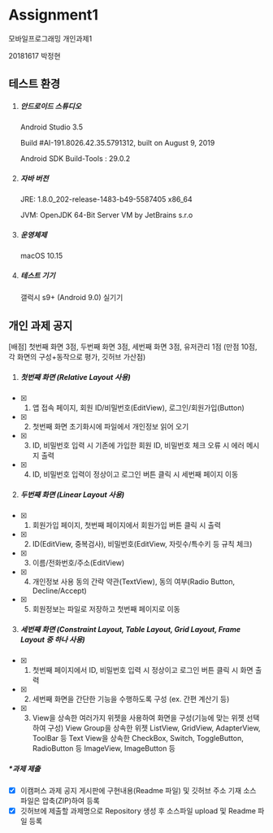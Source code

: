 # Assignment1
모바일프로그래밍 개인과제1

20181617 박정현



## 테스트 환경

1. ##### 안드로이드 스튜디오

   Android Studio 3.5

   Build #AI-191.8026.42.35.5791312, built on August 9, 2019

   Android SDK Build-Tools : 29.0.2

2. ##### 자바 버전

   JRE: 1.8.0_202-release-1483-b49-5587405 x86_64

   JVM: OpenJDK 64-Bit Server VM by JetBrains s.r.o

3. ##### 운영체제

   macOS 10.15

4. ##### 테스트 기기

   갤럭시 s9+ (Android 9.0) 실기기



## 개인 과제 공지

[배점] 첫번째 화면 3점, 두번째 화면 3점, 세번째 화면 3점, 유저관리 1점 
      (만점 10점, 각 화면의 구성+동작으로 평가, 깃허브 가산점)


1. ##### 첫번째 화면 (Relative Layout 사용)
- [x] 1. 앱 접속 페이지, 회원 ID/비밀번호(EditView), 로그인/회원가입(Button)
- [x] 2. 첫번째 화면 초기화시에 파일에서 개인정보 읽어 오기
- [x] 3. ID, 비밀번호 입력 시 기존에 가입한 회원 ID, 비밀번호 체크 오류 시 에러 메시지 출력
- [x] 4. ID, 비밀번호 입력이 정상이고 로그인 버튼 클릭 시 세번째 페이지 이동 

2. ##### 두번째 화면 (Linear Layout 사용)
- [x] 1. 회원가입 페이지, 첫번째 페이지에서 회원가입 버튼 클릭 시 출력 
- [x] 2. ID(EditView, 중복검사), 비밀번호(EditView, 자릿수/특수키 등 규칙 체크) 
- [x] 3. 이름/전화번호/주소(EditView)
- [x] 4. 개인정보 사용 동의 간략 약관(TextView), 동의 여부(Radio Button, Decline/Accept)
- [x] 5. 회원정보는 파일로 저장하고 첫번째 페이지로 이동

3. ##### 세번째 화면 (Constraint Layout, Table Layout, Grid Layout, Frame Layout 중 하나 사용)
- [x] 1. 첫번째 페이지에서 ID, 비밀번호 입력 시 정상이고 로그인 버튼 클릭 시 화면 출력
- [x] 2. 세번째 화면을 간단한 기능을 수행하도록 구성 (ex. 간편 계산기 등)
- [x] 3. View을 상속한 여러가지 위젯을 사용하여 화면을 구성(기능에 맞는 위젯 선택하여 구성)
     View Group을 상속한 위젯 ListView, GridView, AdapterView, ToolBar 등
     Text View을 상속한 CheckBox, Switch, ToggleButton, RadioButton 등
     ImageView, ImageButton 등

##### *과제 제출 

- [x] 이캠퍼스 과제 공지 게시판에 구현내용(Readme 파일) 및 깃허브 주소 기재
  소스 파일은 압축(ZIP)하여 등록
- [x] 깃허브에 제출할 과제명으로 Repository 생성 후 소스파일 upload 및 Readme 파일 등록 
